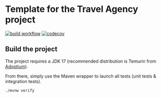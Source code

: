 # Template for the Travel Agency project

[![build workflow](https://github.com/Najmi19/travel_agency/actions/workflows/build.yml/badge.svg)](https://github.com/Najmi19/travel_agency/actions)
[![codecov](https://codecov.io/gh/Najmi19/travel_agency/branch/main/graph/badge.svg?token=2O5ZCSGAZF)](https://codecov.io/gh/Najmi19/travel_agency)

## Build the project

The project requires a JDK 17 (recommended distribution is Temurin from [Adoptium](https://adoptium.net/)).

From there, simply use the Maven wrapper to launch all tests (unit tests & integration tests).

`./mvnw verify`
